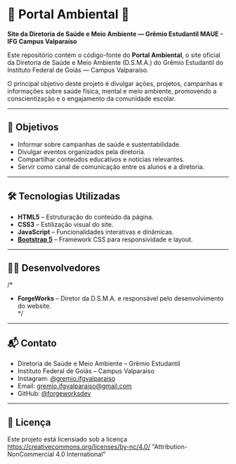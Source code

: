 # 🌱 Portal Ambiental 🌱 
**Site da Diretoria de Saúde e Meio Ambiente — Grêmio Estudantil MAUE - IFG Campus Valparaíso**

Este repositório contém o código-fonte do **Portal Ambiental**, o site oficial da Diretoria de Saúde e Meio Ambiente (D.S.M.A.) do Grêmio Estudantil do Instituto Federal de Goiás — Campus Valparaíso.

O principal objetivo deste projeto é divulgar ações, projetos, campanhas e informações sobre saúde física, mental e meio ambiente, promovendo a conscientização e o engajamento da comunidade escolar.

---

## 🎯 Objetivos

- Informar sobre campanhas de saúde e sustentabilidade.
- Divulgar eventos organizados pela diretoria.
- Compartilhar conteúdos educativos e notícias relevantes.
- Servir como canal de comunicação entre os alunos e a diretoria.

---

## 🛠️ Tecnologias Utilizadas

- **HTML5** – Estruturação do conteúdo da página.  
- **CSS3** – Estilização visual do site.  
- **JavaScript** – Funcionalidades interativas e dinâmicas.  
- **[Bootstrap 5](https://getbootstrap.com/)** – Framework CSS para responsividade e layout.

---

## 👨‍💻 Desenvolvedores

/*
- **ForgeWorks** – Diretor da D.S.M.A. e responsável pelo desenvolvimento do website.  
*/

---

## 📬 Contato

- Diretoria de Saúde e Meio Ambiente – Grêmio Estudantil  
- Instituto Federal de Goiás – Campus Valparaíso  
- Instagram: [@gremio.ifgvalparaiso](https://www.instagram.com/gremio.ifgvalparaiso)  
- Email: [gremio.ifgvalparaiso@gmail.com](mailto:gremio.ifgvalparaiso@gmail.com)  
- GitHub: [@forgeworksdev](https://github.com/forgeworksdev)

---

## 📄 Licença

Este projeto está licensiado sob a licença https://creativecommons.org/licenses/by-nc/4.0/ "Attribution-NonCommercial 4.0 International"
